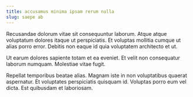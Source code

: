 ```yaml
---
title: accusamus minima ipsam rerum nulla
slug: saepe ab
---
```


Recusandae dolorum vitae sit consequuntur laborum. Atque atque voluptatum dolores itaque ut perspiciatis. Et voluptas mollitia cumque ut alias porro error. Debitis non eaque id quia voluptatem architecto et ut.

Ut earum dolores sapiente totam et ea eveniet. Et velit non consequatur laborum numquam. Molestiae vitae fugit.

Repellat temporibus beatae alias. Magnam iste in non voluptatibus quaerat aspernatur. Et voluptates perspiciatis quisquam id. Voluptas porro eum vel dicta. Est quibusdam et laboriosam.

